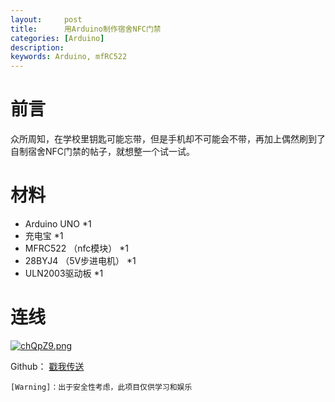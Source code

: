```yaml
---
layout:     post
title:      用Arduino制作宿舍NFC门禁
categories: [Arduino]
description: 
keywords: Arduino, mfRC522
---
```




# 前言
众所周知，在学校里钥匙可能忘带，但是手机却不可能会不带，再加上偶然刷到了自制宿舍NFC门禁的帖子，就想整一个试一试。

# 材料
+ Arduino UNO *1
+ 充电宝 *1
+ MFRC522 （nfc模块） *1
+ 28BYJ4 （5V步进电机） *1
+ ULN2003驱动板 *1
# 连线
[![chQpZ9.png](https://z3.ax1x.com/2021/04/16/chQpZ9.png)](https://imgtu.com/i/chQpZ9)

Github： [戳我传送](https://github.com/SwetyCore/NFC-AccessControl)

`[Warning]：出于安全性考虑，此项目仅供学习和娱乐`